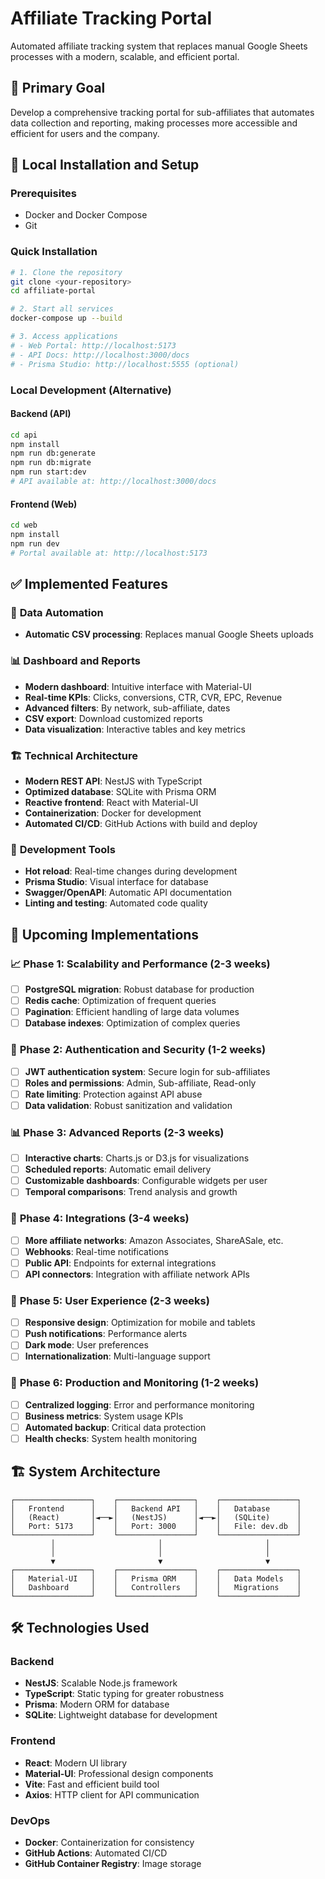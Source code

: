 # Affiliate Tracking Portal

Automated affiliate tracking system that replaces manual Google Sheets processes with a modern, scalable, and efficient portal.

## 🎯 Primary Goal

Develop a comprehensive tracking portal for sub-affiliates that automates data collection and reporting, making processes more accessible and efficient for users and the company.

## 🚀 Local Installation and Setup

### Prerequisites
- Docker and Docker Compose
- Git

### Quick Installation

```bash
# 1. Clone the repository
git clone <your-repository>
cd affiliate-portal

# 2. Start all services
docker-compose up --build

# 3. Access applications
# - Web Portal: http://localhost:5173
# - API Docs: http://localhost:3000/docs
# - Prisma Studio: http://localhost:5555 (optional)
```

### Local Development (Alternative)

#### Backend (API)
```bash
cd api
npm install
npm run db:generate
npm run db:migrate
npm run start:dev
# API available at: http://localhost:3000/docs
```

#### Frontend (Web)
```bash
cd web
npm install
npm run dev
# Portal available at: http://localhost:5173
```

## ✅ Implemented Features

### 🔄 **Data Automation**
- **Automatic CSV processing**: Replaces manual Google Sheets uploads

### 📊 **Dashboard and Reports**
- **Modern dashboard**: Intuitive interface with Material-UI
- **Real-time KPIs**: Clicks, conversions, CTR, CVR, EPC, Revenue
- **Advanced filters**: By network, sub-affiliate, dates
- **CSV export**: Download customized reports
- **Data visualization**: Interactive tables and key metrics

### 🏗️ **Technical Architecture**
- **Modern REST API**: NestJS with TypeScript
- **Optimized database**: SQLite with Prisma ORM
- **Reactive frontend**: React with Material-UI
- **Containerization**: Docker for development
- **Automated CI/CD**: GitHub Actions with build and deploy

### 🔧 **Development Tools**
- **Hot reload**: Real-time changes during development
- **Prisma Studio**: Visual interface for database
- **Swagger/OpenAPI**: Automatic API documentation
- **Linting and testing**: Automated code quality

## 🎯 Upcoming Implementations

### 📈 **Phase 1: Scalability and Performance (2-3 weeks)**
- [ ] **PostgreSQL migration**: Robust database for production
- [ ] **Redis cache**: Optimization of frequent queries
- [ ] **Pagination**: Efficient handling of large data volumes
- [ ] **Database indexes**: Optimization of complex queries

### 🔐 **Phase 2: Authentication and Security (1-2 weeks)**
- [ ] **JWT authentication system**: Secure login for sub-affiliates
- [ ] **Roles and permissions**: Admin, Sub-affiliate, Read-only
- [ ] **Rate limiting**: Protection against API abuse
- [ ] **Data validation**: Robust sanitization and validation

### 📊 **Phase 3: Advanced Reports (2-3 weeks)**
- [ ] **Interactive charts**: Charts.js or D3.js for visualizations
- [ ] **Scheduled reports**: Automatic email delivery
- [ ] **Customizable dashboards**: Configurable widgets per user
- [ ] **Temporal comparisons**: Trend analysis and growth

### 🔌 **Phase 4: Integrations (3-4 weeks)**
- [ ] **More affiliate networks**: Amazon Associates, ShareASale, etc.
- [ ] **Webhooks**: Real-time notifications
- [ ] **Public API**: Endpoints for external integrations
- [ ] **API connectors**: Integration with affiliate network APIs

### 📱 **Phase 5: User Experience (2-3 weeks)**
- [ ] **Responsive design**: Optimization for mobile and tablets
- [ ] **Push notifications**: Performance alerts
- [ ] **Dark mode**: User preferences
- [ ] **Internationalization**: Multi-language support

### 🚀 **Phase 6: Production and Monitoring (1-2 weeks)**
- [ ] **Centralized logging**: Error and performance monitoring
- [ ] **Business metrics**: System usage KPIs
- [ ] **Automated backup**: Critical data protection
- [ ] **Health checks**: System health monitoring

## 🏗️ System Architecture

```
┌─────────────────┐    ┌─────────────────┐    ┌─────────────────┐
│   Frontend      │    │   Backend API   │    │   Database      │
│   (React)       │◄──►│   (NestJS)      │◄──►│   (SQLite)      │
│   Port: 5173    │    │   Port: 3000    │    │   File: dev.db  │
└─────────────────┘    └─────────────────┘    └─────────────────┘
         │                       │                       │
         │                       │                       │
         ▼                       ▼                       ▼
┌─────────────────┐    ┌─────────────────┐    ┌─────────────────┐
│   Material-UI   │    │   Prisma ORM    │    │   Data Models   │
│   Dashboard     │    │   Controllers   │    │   Migrations    │
└─────────────────┘    └─────────────────┘    └─────────────────┘
```

## 🛠️ Technologies Used

### Backend
- **NestJS**: Scalable Node.js framework
- **TypeScript**: Static typing for greater robustness
- **Prisma**: Modern ORM for database
- **SQLite**: Lightweight database for development

### Frontend
- **React**: Modern UI library
- **Material-UI**: Professional design components
- **Vite**: Fast and efficient build tool
- **Axios**: HTTP client for API communication

### DevOps
- **Docker**: Containerization for consistency
- **GitHub Actions**: Automated CI/CD
- **GitHub Container Registry**: Image storage
